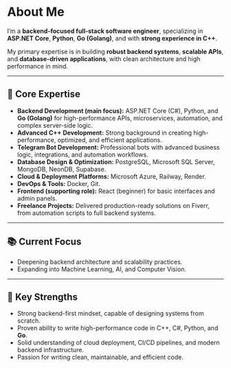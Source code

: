 # About Me

I’m a **backend-focused full-stack software engineer**, specializing in **ASP.NET Core**, **Python**, **Go (Golang)**, and with **strong experience in C++**.

My primary expertise is in building **robust backend systems**, **scalable APIs**, and **database-driven applications**, with clean architecture and high performance in mind.

---

## 💼 Core Expertise

-   **Backend Development (main focus):** ASP.NET Core (C#), Python, and **Go (Golang)** for high-performance APIs, microservices, automation, and complex server-side logic.
-   **Advanced C++ Development:** Strong background in creating high-performance, optimized, and efficient applications.
-   **Telegram Bot Development:** Professional bots with advanced business logic, integrations, and automation workflows.
-   **Database Design & Optimization:** PostgreSQL, Microsoft SQL Server, MongoDB, NeonDB, Supabase.
-   **Cloud & Deployment Platforms:** Microsoft Azure, Railway, Render.
-   **DevOps & Tools:** Docker, Git.
-   **Frontend (supporting role):** React (beginner) for basic interfaces and admin panels.
-   **Freelance Projects:** Delivered production-ready solutions on Fiverr, from automation scripts to full backend systems.

---

## 📚 Current Focus

-   Deepening backend architecture and scalability practices.
-   Expanding into Machine Learning, AI, and Computer Vision.

---

## 🌟 Key Strengths

-   Strong backend-first mindset, capable of designing systems from scratch.
-   Proven ability to write high-performance code in C++, C#, Python, and **Go**.
-   Solid understanding of cloud deployment, CI/CD pipelines, and modern backend infrastructure.
-   Passion for writing clean, maintainable, and efficient code.
